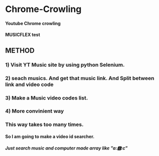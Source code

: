 # Chrome-Crowling 
#### Youtube Chrome crowling 
#### MUSICFLEX test


## METHOD
### 1) Visit YT Music site by using python Selenium.
### 2) seach musics. And get that music link. And Split between link and video code
### 3) Make a Music video codes list.
### 4) More convinient way

### This way takes too many times.
#### So I am going to make a video id searcher.
##### Just search music and computer made array like "a::b::c" 

